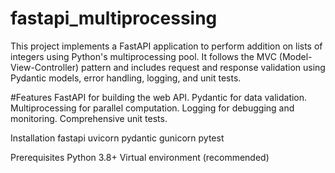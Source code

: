 # fastapi_multiprocessing

This project implements a FastAPI application to perform addition on lists of integers using Python's multiprocessing pool. It follows the MVC (Model-View-Controller) pattern and includes request and response validation using Pydantic models, error handling, logging, and unit tests.



#Features
FastAPI for building the web API.
Pydantic for data validation.
Multiprocessing for parallel computation.
Logging for debugging and monitoring.
Comprehensive unit tests.

Installation
fastapi 
uvicorn
pydantic
gunicorn
pytest



Prerequisites
Python 3.8+
Virtual environment (recommended)
